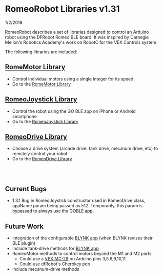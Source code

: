 # RomeoRobot Libraries v1.31
1/2/2019

RomeoRobot describes a set of libraries designed to control an Arduino robot using the DFRobot Romeo BLE board.
It was inspired by Carnegie Mellon's Robotics Academy's work on RobotC for the VEX Controls system.

The following libraries are included:

## [RomeMotor Library](docs/RomeoMotor%20Library.md)
* Control individual motors using a single integer for its speed
* Go to the [RomeMotor Library](docs/RomeoMotor%20Library.md)

## [RomeoJoystick Library](docs/RomeoJoystick%20Library.md)
* Control the robot using the GO BLE app on iPhone or Android smartphone
* Go to the [RomeoJoystick Library](docs/RomeoJoystick%20Library.md)

## [RomeoDrive Library](docs/RomeoDrive%20Library.md)
* Choose a drive system (arcade drive, tank drive, mecanum drive, etc) to remotely control your robot
* Go to the [RomeoDrive Library](docs/RomeoDrive%20Library.md)

 <br/><br/>

## Current Bugs
* 1.3.1 Bug in RomeoJoystick constructor used in RomeoDrive class, appName param being passed as 512.  Temporarily, this param is bypassed to always use the GOBLE app.

## Future Work
* Integration of the configurable [BLYNK app](https://github.com/blynkkk/blynk-library) (when BLYNK revises their BLE plugin)
* Include tank-drive methods for [BLYNK app](https://github.com/blynkkk/blynk-library)
* RomeoMotor methods to control motors beyond the M1 and M2 ports
  * Could use a [VEX MC-29](https://www.vexrobotics.com/276-2193.html) on Arduino pins 3,5,6,9,10,11
  * Could use [dfRobot's Cherokey pcb](https://www.dfrobot.com/wiki/index.php/Cherokey_4WD_Mobile_Platform_(SKU:ROB0102)#Microcontroller_Compatibility) 
* Include mecanum-drive methods

